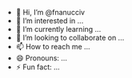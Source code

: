 - 👋 Hi, I’m @fnanucciv
- 👀 I’m interested in ...
- 🌱 I’m currently learning ...
- 💞️ I’m looking to collaborate on ...
- 📫 How to reach me ...
- 😄 Pronouns: ...
- ⚡ Fun fact: ...

<!---
fnanucciv/fnanucciv is a ✨ special ✨ repository because its `README.md` (this file) appears on your GitHub profile.
You can click the Preview link to take a look at your changes.
--->
